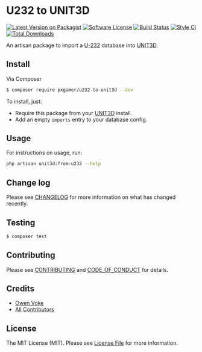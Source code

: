 # U232 to UNIT3D

[![Latest Version on Packagist][ico-version]][link-packagist]
[![Software License][ico-license]](LICENSE.md)
[![Build Status][ico-github-actions]][link-github-actions]
[![Style CI][ico-styleci]][link-styleci]
[![Total Downloads][ico-downloads]][link-downloads]

An artisan package to import a [U-232] database into [UNIT3D].

## Install

Via Composer

```bash
$ composer require pxgamer/u232-to-unit3d --dev
```

To install, just:
- Require this package from your [UNIT3D][unit3d] install.
- Add an empty `imports` entry to your database config.

## Usage

For instructions on usage, run:

```bash
php artisan unit3d:from-u232 --help
```

## Change log

Please see [CHANGELOG](CHANGELOG.md) for more information on what has changed recently.

## Testing

```bash
$ composer test
```

## Contributing

Please see [CONTRIBUTING](.github/CONTRIBUTING.md) and [CODE_OF_CONDUCT](.github/CODE_OF_CONDUCT.md) for details.

## Credits

- [Owen Voke][link-author]
- [All Contributors][link-contributors]

## License

The MIT License (MIT). Please see [License File](LICENSE.md) for more information.

[unit3d]: https://github.com/unit3d/unit3d
[u-232]: https://github.com/bigjoos/u-232-v5
[providers]: https://laravel.com/docs/master/providers#registering-providers

[ico-version]: https://img.shields.io/packagist/v/pxgamer/u232-to-unit3d.svg?style=flat-square
[ico-license]: https://img.shields.io/badge/license-MIT-brightgreen.svg?style=flat-square
[ico-github-actions]: https://img.shields.io/github/workflow/status/HDInnovations/u232-to-unit3d/Tests.svg?style=flat-square
[ico-styleci]: https://styleci.io/repos/114423312/shield
[ico-downloads]: https://img.shields.io/packagist/dt/pxgamer/u232-to-unit3d.svg?style=flat-square

[link-packagist]: https://packagist.org/packages/pxgamer/u232-to-unit3d
[link-github-actions]: https://github.com/HDInnovations/u232-to-unit3d/actions
[link-styleci]: https://styleci.io/repos/114423312
[link-downloads]: https://packagist.org/packages/pxgamer/u232-to-unit3d
[link-author]: https://github.com/owenvoke
[link-contributors]: ../../contributors
